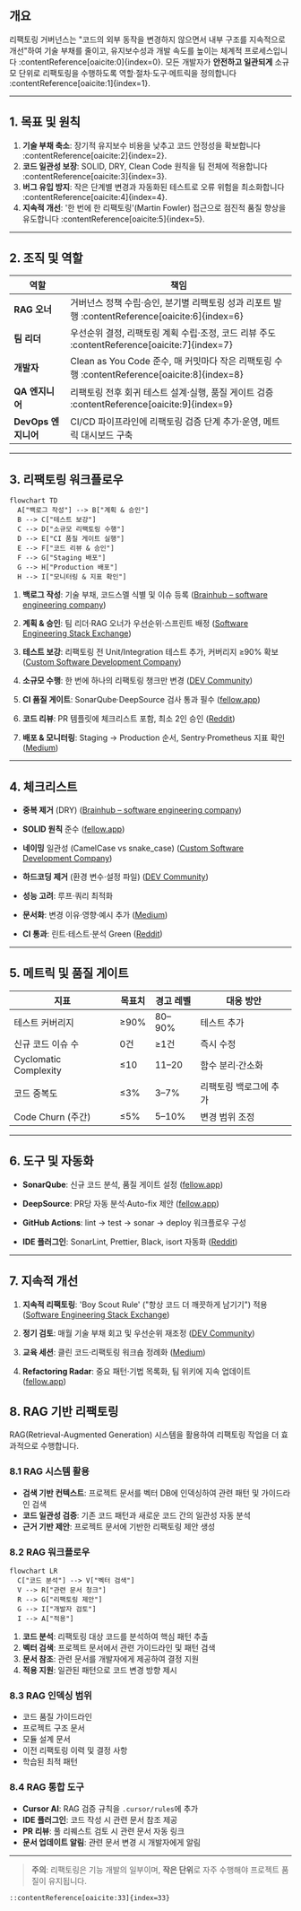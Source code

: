 ## 개요  
리팩토링 거버넌스는 "코드의 외부 동작을 변경하지 않으면서 내부 구조를 지속적으로 개선"하여 기술 부채를 줄이고, 유지보수성과 개발 속도를 높이는 체계적 프로세스입니다 :contentReference[oaicite:0]{index=0}. 모든 개발자가 **안전하고 일관되게** 소규모 단위로 리팩토링을 수행하도록 역할·절차·도구·메트릭을 정의합니다 :contentReference[oaicite:1]{index=1}.

---

## 1. 목표 및 원칙  
1. **기술 부채 축소**: 장기적 유지보수 비용을 낮추고 코드 안정성을 확보합니다 :contentReference[oaicite:2]{index=2}.  
2. **코드 일관성 보장**: SOLID, DRY, Clean Code 원칙을 팀 전체에 적용합니다 :contentReference[oaicite:3]{index=3}.  
3. **버그 유입 방지**: 작은 단계별 변경과 자동화된 테스트로 오류 위험을 최소화합니다 :contentReference[oaicite:4]{index=4}.  
4. **지속적 개선**: '한 번에 한 리팩토링'(Martin Fowler) 접근으로 점진적 품질 향상을 유도합니다 :contentReference[oaicite:5]{index=5}.

---

## 2. 조직 및 역할  
| 역할               | 책임                                                      |
|--------------------|-----------------------------------------------------------|
| **RAG 오너**       | 거버넌스 정책 수립·승인, 분기별 리팩토링 성과 리포트 발행 :contentReference[oaicite:6]{index=6} |
| **팀 리더**        | 우선순위 결정, 리팩토링 계획 수립·조정, 코드 리뷰 주도 :contentReference[oaicite:7]{index=7} |
| **개발자**         | Clean as You Code 준수, 매 커밋마다 작은 리팩토링 수행 :contentReference[oaicite:8]{index=8} |
| **QA 엔지니어**    | 리팩토링 전후 회귀 테스트 설계·실행, 품질 게이트 검증 :contentReference[oaicite:9]{index=9} |
| **DevOps 엔지니어**| CI/CD 파이프라인에 리팩토링 검증 단계 추가·운영, 메트릭 대시보드 구축  |

---

## 3. 리팩토링 워크플로우  
```mermaid
flowchart TD
  A["백로그 작성"] --> B["계획 & 승인"]
  B --> C["테스트 보강"]
  C --> D["소규모 리팩토링 수행"]
  D --> E["CI 품질 게이트 실행"]
  E --> F["코드 리뷰 & 승인"]
  F --> G["Staging 배포"]
  G --> H["Production 배포"]
  H --> I["모니터링 & 지표 확인"]
```

1. **백로그 작성**: 기술 부채, 코드스멜 식별 및 이슈 등록 ([Brainhub – software engineering company](https://brainhub.eu/library/refactoring-best-practices?utm_source=chatgpt.com "Top 7 Refactoring Techniques and 7 Critical Best Practices - Brainhub"))
    
2. **계획 & 승인**: 팀 리더·RAG 오너가 우선순위·스프린트 배정 ([Software Engineering Stack Exchange](https://softwareengineering.stackexchange.com/questions/456608/techniques-to-do-continuous-refactoring?utm_source=chatgpt.com "Techniques to do continuous refactoring"))
    
3. **테스트 보강**: 리팩토링 전 Unit/Integration 테스트 추가, 커버리지 ≥90% 확보 ([Custom Software Development Company](https://maddevs.io/blog/code-refactoring/?utm_source=chatgpt.com "6 Code Refactoring Best Practices - Mad Devs"))
    
4. **소규모 수행**: 한 번에 하나의 리팩토링 챙크만 변경 ([DEV Community](https://dev.to/adityabhuyan/effective-strategies-for-refactoring-a-large-codebase-best-practices-and-approaches-1bpj?utm_source=chatgpt.com "Effective Strategies for Refactoring a Large Codebase"))
    
5. **CI 품질 게이트**: SonarQube·DeepSource 검사 통과 필수 ([fellow.app](https://fellow.app/blog/engineering/code-refactoring-best-practices-and-techniques/?utm_source=chatgpt.com "Code Refactoring: Best Practices and Techniques | Fellow.app"))
    
6. **코드 리뷰**: PR 템플릿에 체크리스트 포함, 최소 2인 승인 ([Reddit](https://www.reddit.com/r/programming/comments/17p76x1/how_to_convince_your_management_to_refactor/?utm_source=chatgpt.com "How to convince your management to refactor software - Reddit"))
    
7. **배포 & 모니터링**: Staging → Production 순서, Sentry·Prometheus 지표 확인 ([Medium](https://medium.com/swlh/the-ultimate-engineers-guide-to-code-refactoring-c38372632906?utm_source=chatgpt.com "The Ultimate Engineer's Guide to Code Refactoring - Medium"))
    

---

## 4. 체크리스트

-  **중복 제거** (DRY) ([Brainhub – software engineering company](https://brainhub.eu/library/refactoring-best-practices?utm_source=chatgpt.com "Top 7 Refactoring Techniques and 7 Critical Best Practices - Brainhub"))
    
-  **SOLID 원칙** 준수 ([fellow.app](https://fellow.app/blog/engineering/code-refactoring-best-practices-and-techniques/?utm_source=chatgpt.com "Code Refactoring: Best Practices and Techniques | Fellow.app"))
    
-  **네이밍** 일관성 (CamelCase vs snake_case) ([Custom Software Development Company](https://maddevs.io/blog/code-refactoring/?utm_source=chatgpt.com "6 Code Refactoring Best Practices - Mad Devs"))
    
-  **하드코딩 제거** (환경 변수·설정 파일) ([DEV Community](https://dev.to/adityabhuyan/effective-strategies-for-refactoring-a-large-codebase-best-practices-and-approaches-1bpj?utm_source=chatgpt.com "Effective Strategies for Refactoring a Large Codebase"))
    
-  **성능 고려**: 루프·쿼리 최적화
    
-  **문서화**: 변경 이유·영향·예시 추가 ([Medium](https://medium.com/swlh/the-ultimate-engineers-guide-to-code-refactoring-c38372632906?utm_source=chatgpt.com "The Ultimate Engineer's Guide to Code Refactoring - Medium"))
    
-  **CI 통과**: 린트·테스트·분석 Green ([Reddit](https://www.reddit.com/r/webdev/comments/1gpbtpj/whats_the_rule_of_thumb_when_it_comes_to/?utm_source=chatgpt.com "What's the rule of thumb when it comes to refactoring code? - Reddit"))
    

---

## 5. 메트릭 및 품질 게이트

|지표|목표치|경고 레벨|대응 방안|
|---|---|---|---|
|테스트 커버리지|≥90%|80–90%|테스트 추가|
|신규 코드 이슈 수|0건|≥1건|즉시 수정|
|Cyclomatic Complexity|≤10|11–20|함수 분리·간소화|
|코드 중복도|≤3%|3–7%|리팩토링 백로그에 추가|
|Code Churn (주간)|≤5%|5–10%|변경 범위 조정|

---

## 6. 도구 및 자동화

- **SonarQube**: 신규 코드 분석, 품질 게이트 설정 ([fellow.app](https://fellow.app/blog/engineering/code-refactoring-best-practices-and-techniques/?utm_source=chatgpt.com "Code Refactoring: Best Practices and Techniques | Fellow.app"))
    
- **DeepSource**: PR당 자동 분석·Auto-fix 제안 ([fellow.app](https://fellow.app/blog/engineering/code-refactoring-best-practices-and-techniques/?utm_source=chatgpt.com "Code Refactoring: Best Practices and Techniques | Fellow.app"))
    
- **GitHub Actions**: lint → test → sonar → deploy 워크플로우 구성
    
- **IDE 플러그인**: SonarLint, Prettier, Black, isort 자동화 ([Reddit](https://www.reddit.com/r/webdev/comments/1gpbtpj/whats_the_rule_of_thumb_when_it_comes_to/?utm_source=chatgpt.com "What's the rule of thumb when it comes to refactoring code? - Reddit"))
    

---

## 7. 지속적 개선

1. **지속적 리팩토링**: 'Boy Scout Rule' ("항상 코드 더 깨끗하게 남기기") 적용 ([Software Engineering Stack Exchange](https://softwareengineering.stackexchange.com/questions/456608/techniques-to-do-continuous-refactoring?utm_source=chatgpt.com "Techniques to do continuous refactoring"))
    
2. **정기 검토**: 매월 기술 부채 회고 및 우선순위 재조정 ([DEV Community](https://dev.to/adityabhuyan/effective-strategies-for-refactoring-a-large-codebase-best-practices-and-approaches-1bpj?utm_source=chatgpt.com "Effective Strategies for Refactoring a Large Codebase"))
    
3. **교육 세션**: 클린 코드·리팩토링 워크숍 정례화 ([Medium](https://medium.com/swlh/the-ultimate-engineers-guide-to-code-refactoring-c38372632906?utm_source=chatgpt.com "The Ultimate Engineer's Guide to Code Refactoring - Medium"))
    
4. **Refactoring Radar**: 중요 패턴·기법 목록화, 팀 위키에 지속 업데이트 ([fellow.app](https://fellow.app/blog/engineering/code-refactoring-best-practices-and-techniques/?utm_source=chatgpt.com "Code Refactoring: Best Practices and Techniques | Fellow.app"))

## 8. RAG 기반 리팩토링

RAG(Retrieval-Augmented Generation) 시스템을 활용하여 리팩토링 작업을 더 효과적으로 수행합니다.

### 8.1 RAG 시스템 활용

- **검색 기반 컨텍스트**: 프로젝트 문서를 벡터 DB에 인덱싱하여 관련 패턴 및 가이드라인 검색
- **코드 일관성 검증**: 기존 코드 패턴과 새로운 코드 간의 일관성 자동 분석
- **근거 기반 제안**: 프로젝트 문서에 기반한 리팩토링 제안 생성

### 8.2 RAG 워크플로우

```mermaid
flowchart LR
  C["코드 분석"] --> V["벡터 검색"]
  V --> R["관련 문서 청크"]
  R --> G["리팩토링 제안"]
  G --> I["개발자 검토"]
  I --> A["적용"]
```

1. **코드 분석**: 리팩토링 대상 코드를 분석하여 핵심 패턴 추출
2. **벡터 검색**: 프로젝트 문서에서 관련 가이드라인 및 패턴 검색
3. **문서 참조**: 관련 문서를 개발자에게 제공하여 결정 지원
4. **적용 지원**: 일관된 패턴으로 코드 변경 방향 제시

### 8.3 RAG 인덱싱 범위

- 코드 품질 가이드라인
- 프로젝트 구조 문서
- 모듈 설계 문서
- 이전 리팩토링 이력 및 결정 사항
- 학습된 최적 패턴

### 8.4 RAG 통합 도구

- **Cursor AI**: RAG 검증 규칙을 `.cursor/rules`에 추가
- **IDE 플러그인**: 코드 작성 시 관련 문서 참조 제공
- **PR 리뷰**: 풀 리퀘스트 검토 시 관련 문서 자동 링크
- **문서 업데이트 알림**: 관련 문서 변경 시 개발자에게 알림

---

> **주의**: 리팩토링은 기능 개발의 일부이며, **작은 단위**로 자주 수행해야 프로젝트 품질이 유지됩니다.

```
::contentReference[oaicite:33]{index=33}